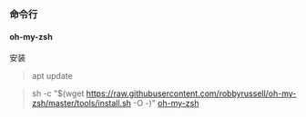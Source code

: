 ### 命令行

#### oh-my-zsh
安装
> apt update

> sh -c "$(wget https://raw.githubusercontent.com/robbyrussell/oh-my-zsh/master/tools/install.sh -O -)"
[oh-my-zsh](https://github.com/robbyrussell/oh-my-zsh)